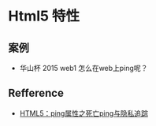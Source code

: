 # Html5 特性

## 案例

* 华山杯 2015 web1 怎么在web上ping呢？

## Refference

* [HTML5：ping属性之死亡ping与隐私追踪](http://netsecurity.51cto.com/art/201508/487806.htm)

